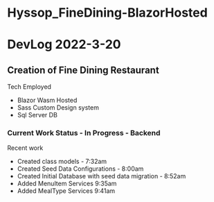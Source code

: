 ﻿# Hyssop_FineDining-BlazorHosted
<h1>
  DevLog 2022-3-20 
  </h1>
  
<h2>
  Creation of Fine Dining Restaurant
  </h2>
  <p>
  Tech Employed
  </p>
  <ul>
  <li>
    Blazor Wasm Hosted
  </li>
  <li>
    Sass Custom Design system
  </li>
  <li>
    Sql Server DB
  </li>
  </ul>
  
  <h3>
  Current Work Status - In Progress - Backend 
  </h3>
  <p>
  Recent work 
  <ul>
    <li>
      Created class models  - 7:32am
    </li>
    <li>
      Created Seed Data Configurations - 8:00am
    </li>
    <li>
      Created Initial Database with seed data migration - 8:52am
    </li>
    <li>
      Added MenuItem Services 9:35am
    </li>
     <li>
      Added MealType Services 9:41am
    </li>
    </ul>
  </p>
